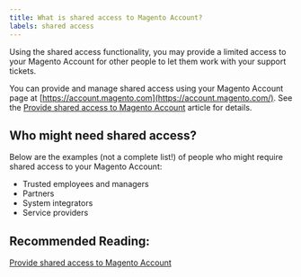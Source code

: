 ```yaml
---
title: What is shared access to Magento Account?
labels: shared access
---
```


Using the shared access functionality, you may provide a limited access to your Magento Account for other people to let them work with your support tickets.

You can provide and manage shared access using your Magento Account page at [https://account.magento.com](https://account.magento.com/). See the [Provide shared access to Magento Account](https://support.magento.com/hc/en-us/articles/360020694351-Provide-shared-access-to-Magento-Account) article for details.

## Who might need shared access?

Below are the examples (not a complete list!) of people who might require shared access to your Magento Account:

* Trusted employees and managers
* Partners
* System integrators
* Service providers

## Recommended Reading:

[Provide shared access to Magento Account](https://support.magento.com/hc/en-us/articles/360020694351-Provide-shared-access-to-Magento-Account)